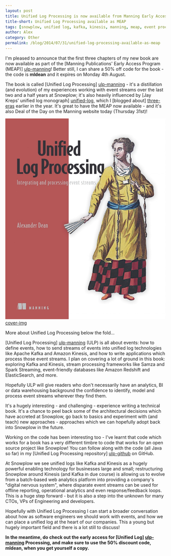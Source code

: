 ```yaml
---
layout: post
title: Unified Log Processing is now available from Manning Early Access
title-short: Unified Log Processing available as MEAP
tags: [snowplow, unified log, kafka, kinesis, manning, meap, event processing]
author: Alex
category: Other
permalink: /blog/2014/07/31/unified-log-processing-available-as-meap
---
```


I'm pleased to announce that the first three chapters of my new book are now available as part of the [Manning Publications' Early Access Program (MEAP)] [ulp-manning]! Better still, I can share a 50% off code for the book - the code is **mldean** and it expires on Monday 4th August.

The book is called [Unified Log Processing] [ulp-manning] - it's a distillation (and evolution) of my experiences working with event streams over the last two and a half years at Snowplow; it's also heavily influenced by [Jay Kreps' unified log monograph] [unified-log], which I [blogged about] [three-eras] earlier in the year. It's great to have the MEAP now available - and it's also Deal of the Day on the Manning website today (Thursday 31st)!

![cover-img] [cover-img]

More about Unified Log Processing below the fold...

<!--more-->

[Unified Log Processing] [ulp-manning] (ULP) is all about events: how to define events, how to send streams of events into unified log technologies like Apache Kafka and Amazon Kinesis, and how to write applications which process those event streams. I plan on covering a lot of ground in this book: exploring Kafka and Kinesis, stream processing frameworks like Samza and Spark Streaming, event-friendly databases like Amazon Redshift and ElasticSearch, and more.

Hopefully ULP will give readers who don't necessarily have an analytics, BI or data warehousing background the confidence to identify, model and process event streams wherever they find them.

It's a hugely interesting - and challenging - experience writing a technical book. It's a chance to peel back some of the architectural decisions which have accreted at Snowplow, go back to basics and experiment with (and teach) new approaches - approaches which we can hopefully adopt back into Snowplow in the future.

Working on the code has been interesting too - I've learnt that code which works for a book has a very different timbre to code that works for an open source project like Snowplow! You can follow along with the code (all Java so far) in my [Unified Log Processing repository] [ulp-github] on GitHub.

At Snowplow we see unified logs like Kafka and Kinesis as a hugely powerful enabling technology for businesses large and small; restructuring Snowplow around Kinesis (and Kafka in due course) is allowing us to evolve from a batch-based web analytics platform into providing a company's "digital nervous system", where disparate event streams can be used for offline reporting, operational analytics and even response/feedback loops. This is a huge step forward - but it is also a step into the unknown for many CTOs, VPs of Engineering and developers.

Hopefully with Unified Log Processing I can start a broader conversation about how as software engineers we should work with events, and how we can place a unified log at the heart of our companies. This a young but hugely important field and there is a lot still to discuss!

**In the meantime, do check out the early access for [Unified Log] [ulp-manning] Processing, and make sure to use the 50% discount code, mldean, when you get yourself a copy.**

[ulp-manning]: http://www.manning.com/dean?a_aid=ulpdean&a_bid=b20eb0e9
[unified-log]: http://engineering.linkedin.com/distributed-systems/log-what-every-software-engineer-should-know-about-real-time-datas-unifying
[three-eras]: http://snowplowanalytics.com/blog/2014/01/20/the-three-eras-of-business-data-processing/
[ulp-github]: https://github.com/alexanderdean/Unified-Log-Processing

[cover-img]: /assets/img/blog/2014/07/manning-ulp-cover.jpg

